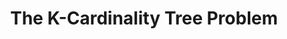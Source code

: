 ---
title: "The K-Cardinality Tree Problem"
collection: portfolio
link: 'http://ls11-www.cs.uni-dortmund.de/people/kandyba/kcard.html'
excerpt: "Short description about the project"
---